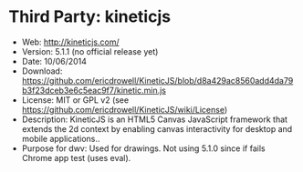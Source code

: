 Third Party: kineticjs
======================

* Web: http://kineticjs.com/
* Version: 5.1.1 (no official release yet)
* Date: 10/06/2014
* Download: https://github.com/ericdrowell/KineticJS/blob/d8a429ac8560add4da79b3f23dceb3e6c5eac9f7/kinetic.min.js
* License: MIT or GPL v2 (see https://github.com/ericdrowell/KineticJS/wiki/License)
* Description: KineticJS is an HTML5 Canvas JavaScript framework that extends the 2d context by enabling canvas interactivity for desktop and mobile applications..
* Purpose for dwv: Used for drawings. Not using 5.1.0 since if fails Chrome app test (uses eval). 
